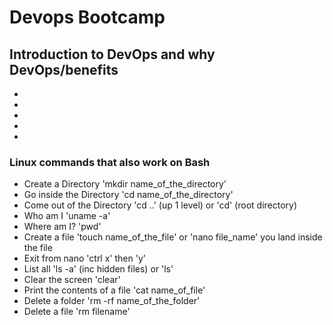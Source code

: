 # Devops Bootcamp

## Introduction to DevOps and why DevOps/benefits

-
-
-
-
-


### Linux commands that also work on Bash
- Create a Directory 'mkdir name_of_the_directory'
- Go inside the Directory 'cd name_of_the_directory'
- Come out of the Directory 'cd ..' (up 1 level) or 'cd' (root directory)
- Who am I 'uname -a'
- Where am I? 'pwd'
- Create a file 'touch name_of_the_file' or 'nano file_name' you land inside the file
- Exit from nano 'ctrl x' then 'y'
- List all 'ls -a' (inc hidden files) or 'ls'
- Clear the screen 'clear'
- Print the contents of a file 'cat name_of_file'
- Delete a folder 'rm -rf name_of_the_folder'
- Delete a file 'rm filename'
